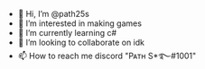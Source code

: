 - 👋 Hi, I’m @path25s
- 👀 I’m interested in making games
- 🌱 I’m currently learning c#
- 💞️ I’m looking to collaborate on idk
- 📫 How to reach me discord "Pᴀтн S*࿐#1001"

<!---
path25s/path25s is a ✨ special ✨ repository because its `README.md` (this file) appears on your GitHub profile.
You can click the Preview link to take a look at your changes.
--->
